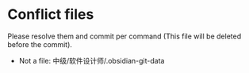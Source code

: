 # Conflict files
Please resolve them and commit per command (This file will be deleted before the commit).
- Not a file: 中级/软件设计师/.obsidian-git-data